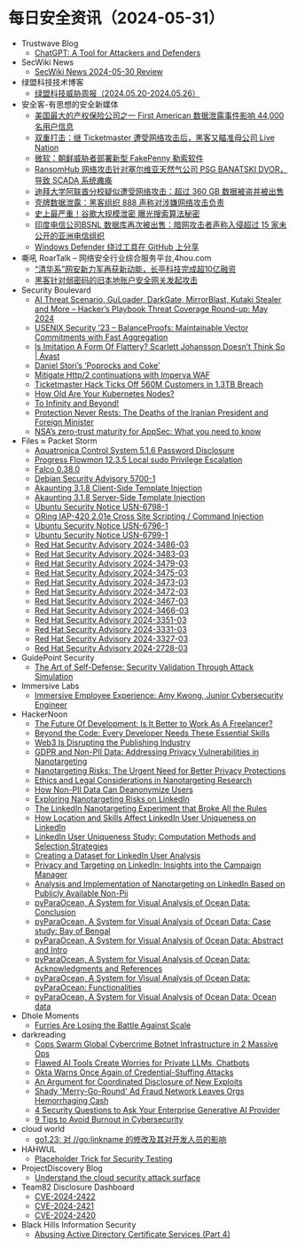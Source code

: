 # 每日安全资讯（2024-05-31）

- Trustwave Blog
  - [ChatGPT: A Tool for Attackers and Defenders](https://www.trustwave.com/en-us/resources/blogs/trustwave-blog/chatgpt-a-tool-for-attackers-and-defenders/)
- SecWiki News
  - [SecWiki News 2024-05-30 Review](http://www.sec-wiki.com/?2024-05-30)
- 绿盟科技技术博客
  - [绿盟科技威胁周报（2024.05.20-2024.05.26）](https://blog.nsfocus.net/weeklyreport202421/)
- 安全客-有思想的安全新媒体
  - [美国最大的产权保险公司之一 First American 数据泄露事件影响 44,000 名用户信息](https://www.anquanke.com/post/id/296948)
  - [双重打击：继 Ticketmaster 遭受网络攻击后，黑客又瞄准母公司 Live Nation](https://www.anquanke.com/post/id/296945)
  - [微软：朝鲜威胁者部署新型 FakePenny 勒索软件](https://www.anquanke.com/post/id/296942)
  - [RansomHub 网络攻击针对塞尔维亚天然气公司 PSG BANATSKI DVOR，导致 SCADA 系统瘫痪](https://www.anquanke.com/post/id/296939)
  - [迪拜大学阿联酋分校疑似遭受网络攻击：超过 360 GB 数据被盗并被出售](https://www.anquanke.com/post/id/296936)
  - [壳牌数据泄露：黑客组织 888 声称对涉嫌网络攻击负责](https://www.anquanke.com/post/id/296933)
  - [史上最严重！谷歌大规模泄密 曝光搜索算法秘密](https://www.anquanke.com/post/id/296930)
  - [印度电信公司BSNL 数据库再次被出售：暗网攻击者声称入侵超过 15 家未公开的亚洲电信组织](https://www.anquanke.com/post/id/296927)
  - [Windows Defender 绕过工具在 GitHub 上分享](https://www.anquanke.com/post/id/296923)
- 嘶吼 RoarTalk – 网络安全行业综合服务平台,4hou.com
  - [“清华系”网安新力军再获新动能，长亭科技完成超10亿融资](https://www.4hou.com/posts/1pmV)
  - [黑客针对弱密码的旧本地账户安全网关发起攻击](https://www.4hou.com/posts/WKgQ)
- Security Boulevard
  - [AI Threat Scenario, GuLoader, DarkGate, MirrorBlast, Kutaki Stealer and More – Hacker’s Playbook Threat Coverage Round-up: May 2024](https://securityboulevard.com/2024/05/ai-threat-scenario-guloader-darkgate-mirrorblast-kutaki-stealer-and-more-hackers-playbook-threat-coverage-round-up-may-2024/)
  - [USENIX Security ’23 – BalanceProofs: Maintainable Vector Commitments with Fast Aggregation](https://securityboulevard.com/2024/05/usenix-security-23-balanceproofs-maintainable-vector-commitments-with-fast-aggregation/)
  - [Is Imitation A Form Of Flattery? Scarlett Johansson Doesn’t Think So | Avast](https://securityboulevard.com/2024/05/is-imitation-a-form-of-flattery-scarlett-johansson-doesnt-think-so-avast/)
  - [Daniel Stori’s ‘Poprocks and Coke’](https://securityboulevard.com/2024/05/daniel-storis-poprocks-and-coke/)
  - [Mitigate Http/2 continuations with Imperva WAF](https://securityboulevard.com/2024/05/mitigate-http-2-continuations-with-imperva-waf/)
  - [Ticketmaster Hack Ticks Off 560M Customers in 1.3TB Breach](https://securityboulevard.com/2024/05/ticketmaster-shinyhunters-breachforums-richixbw/)
  - [How Old Are Your Kubernetes Nodes?](https://securityboulevard.com/2024/05/how-old-are-your-kubernetes-nodes/)
  - [To Infinity and Beyond!](https://securityboulevard.com/2024/05/to-infinity-and-beyond/)
  - [Protection Never Rests: The Deaths of the Iranian President and Foreign Minister](https://securityboulevard.com/2024/05/protection-never-rests-the-deaths-of-the-iranian-president-and-foreign-minister/)
  - [NSA’s zero-trust maturity for AppSec: What you need to know](https://securityboulevard.com/2024/05/nsas-zero-trust-maturity-for-appsec-what-you-need-to-know/)
- Files ≈ Packet Storm
  - [Aquatronica Control System 5.1.6 Password Disclosure](https://packetstormsecurity.com/files/178871/ZSL-2024-5824.txt)
  - [Progress Flowmon 12.3.5 Local sudo Privilege Escalation](https://packetstormsecurity.com/files/178870/progress_flowmon_sudo_privesc_2024.rb.txt)
  - [Falco 0.38.0](https://packetstormsecurity.com/files/178869/falco-0.38.0.tar.gz)
  - [Debian Security Advisory 5700-1](https://packetstormsecurity.com/files/178868/dsa-5700-1.txt)
  - [Akaunting 3.1.8 Client-Side Template Injection](https://packetstormsecurity.com/files/178867/akaunting318-csti.txt)
  - [Akaunting 3.1.8 Server-Side Template Injection](https://packetstormsecurity.com/files/178866/akaunting318-ssti.txt)
  - [Ubuntu Security Notice USN-6798-1](https://packetstormsecurity.com/files/178865/USN-6798-1.txt)
  - [ORing IAP-420 2.01e Cross Site Scripting / Command Injection](https://packetstormsecurity.com/files/178864/CDSR-20240528-0.txt)
  - [Ubuntu Security Notice USN-6796-1](https://packetstormsecurity.com/files/178863/USN-6796-1.txt)
  - [Ubuntu Security Notice USN-6799-1](https://packetstormsecurity.com/files/178862/USN-6799-1.txt)
  - [Red Hat Security Advisory 2024-3486-03](https://packetstormsecurity.com/files/178861/RHSA-2024-3486-03.txt)
  - [Red Hat Security Advisory 2024-3483-03](https://packetstormsecurity.com/files/178860/RHSA-2024-3483-03.txt)
  - [Red Hat Security Advisory 2024-3479-03](https://packetstormsecurity.com/files/178859/RHSA-2024-3479-03.txt)
  - [Red Hat Security Advisory 2024-3475-03](https://packetstormsecurity.com/files/178858/RHSA-2024-3475-03.txt)
  - [Red Hat Security Advisory 2024-3473-03](https://packetstormsecurity.com/files/178857/RHSA-2024-3473-03.txt)
  - [Red Hat Security Advisory 2024-3472-03](https://packetstormsecurity.com/files/178856/RHSA-2024-3472-03.txt)
  - [Red Hat Security Advisory 2024-3467-03](https://packetstormsecurity.com/files/178855/RHSA-2024-3467-03.txt)
  - [Red Hat Security Advisory 2024-3466-03](https://packetstormsecurity.com/files/178854/RHSA-2024-3466-03.txt)
  - [Red Hat Security Advisory 2024-3351-03](https://packetstormsecurity.com/files/178853/RHSA-2024-3351-03.txt)
  - [Red Hat Security Advisory 2024-3331-03](https://packetstormsecurity.com/files/178852/RHSA-2024-3331-03.txt)
  - [Red Hat Security Advisory 2024-3327-03](https://packetstormsecurity.com/files/178851/RHSA-2024-3327-03.txt)
  - [Red Hat Security Advisory 2024-2728-03](https://packetstormsecurity.com/files/178850/RHSA-2024-2728-03.txt)
- GuidePoint Security
  - [The Art of Self-Defense: Security Validation Through Attack Simulation](https://www.guidepointsecurity.com/blog/the-art-of-self-defense-security-validation-through-attack-simulation/)
- Immersive Labs
  - [Immersive Employee Experience: Amy Kwong, Junior Cybersecurity Engineer](https://www.immersivelabs.com/blog/immersive-employee-experience-amy-kwong-junior-cybersecurity-engineer/)
- HackerNoon
  - [The Future Of Development: Is It Better to Work As A Freelancer?](https://hackernoon.com/the-future-of-development-is-it-better-to-work-as-a-freelancer?source=rss)
  - [Beyond the Code: Every Developer Needs These Essential Skills](https://hackernoon.com/beyond-the-code-every-developer-needs-these-essential-skills?source=rss)
  - [Web3 Is Disrupting the Publishing Industry](https://hackernoon.com/web3-is-disrupting-the-publishing-industry?source=rss)
  - [GDPR and Non-PII Data: Addressing Privacy Vulnerabilities in Nanotargeting](https://hackernoon.com/gdpr-and-non-pii-data-addressing-privacy-vulnerabilities-in-nanotargeting?source=rss)
  - [Nanotargeting Risks: The Urgent Need for Better Privacy Protections](https://hackernoon.com/nanotargeting-risks-the-urgent-need-for-better-privacy-protections?source=rss)
  - [Ethics and Legal Considerations in Nanotargeting Research](https://hackernoon.com/ethics-and-legal-considerations-in-nanotargeting-research?source=rss)
  - [How Non-PII Data Can Deanonymize Users](https://hackernoon.com/how-non-pii-data-can-deanonymize-users?source=rss)
  - [Exploring Nanotargeting Risks on LinkedIn](https://hackernoon.com/exploring-nanotargeting-risks-on-linkedin?source=rss)
  - [The LinkedIn Nanotargeting Experiment that Broke All the Rules](https://hackernoon.com/the-linkedin-nanotargeting-experiment-that-broke-all-the-rules?source=rss)
  - [How Location and Skills Affect LinkedIn User Uniqueness on LinkedIn](https://hackernoon.com/how-location-and-skills-affect-linkedin-user-uniqueness-on-linkedin?source=rss)
  - [LinkedIn User Uniqueness Study: Computation Methods and Selection Strategies](https://hackernoon.com/linkedin-user-uniqueness-study-computation-methods-and-selection-strategies?source=rss)
  - [Creating a Dataset for LinkedIn User Analysis](https://hackernoon.com/creating-a-dataset-for-linkedin-user-analysis?source=rss)
  - [Privacy and Targeting on LinkedIn: Insights into the Campaign Manager](https://hackernoon.com/privacy-and-targeting-on-linkedin-insights-into-the-campaign-manager?source=rss)
  - [Analysis and Implementation of Nanotargeting on LinkedIn Based on Publicly Available Non-Pii](https://hackernoon.com/analysis-and-implementation-of-nanotargeting-on-linkedin-based-on-publicly-available-non-pii?source=rss)
  - [pyParaOcean, A System for Visual Analysis of Ocean Data: Conclusion](https://hackernoon.com/pyparaocean-a-system-for-visual-analysis-of-ocean-data-conclusion?source=rss)
  - [pyParaOcean, A System for Visual Analysis of Ocean Data: Case study: Bay of Bengal](https://hackernoon.com/pyparaocean-a-system-for-visual-analysis-of-ocean-data-case-study-bay-of-bengal?source=rss)
  - [pyParaOcean, A System for Visual Analysis of Ocean Data: Abstract and Intro](https://hackernoon.com/pyparaocean-a-system-for-visual-analysis-of-ocean-data-abstract-and-intro?source=rss)
  - [pyParaOcean, A System for Visual Analysis of Ocean Data: Acknowledgments and References](https://hackernoon.com/pyparaocean-a-system-for-visual-analysis-of-ocean-data-acknowledgments-and-references?source=rss)
  - [pyParaOcean, A System for Visual Analysis of Ocean Data: pyParaOcean: Functionalities](https://hackernoon.com/pyparaocean-a-system-for-visual-analysis-of-ocean-data-pyparaocean-functionalities?source=rss)
  - [pyParaOcean, A System for Visual Analysis of Ocean Data: Ocean data](https://hackernoon.com/pyparaocean-a-system-for-visual-analysis-of-ocean-data-ocean-data?source=rss)
- Dhole Moments
  - [Furries Are Losing the Battle Against Scale](https://soatok.blog/2024/05/30/furries-are-losing-the-battle-against-scale/)
- darkreading
  - [Cops Swarm Global Cybercrime Botnet Infrastructure in 2 Massive Ops](https://www.darkreading.com/cyberattacks-data-breaches/cops-swarm-global-botnet-cybercrime-infrastructure-in-two-massive-ops)
  - [Flawed AI Tools Create Worries for Private LLMs, Chatbots](https://www.darkreading.com/application-security/flawed-ai-tools-create-worries-for-private-llms-chatbots)
  - [Okta Warns Once Again of Credential-Stuffing Attacks](https://www.darkreading.com/cyberattacks-data-breaches/okta-warns-once-again-of-credential-stuffing-attacks)
  - [An Argument for Coordinated Disclosure of New Exploits](https://www.darkreading.com/vulnerabilities-threats/argument-for-coordinated-disclosure-of-new-exploits)
  - [Shady 'Merry-Go-Round' Ad Fraud Network Leaves Orgs Hemorrhaging Cash](https://www.darkreading.com/threat-intelligence/shady-merry-go-round-ad-fraud-network-orgs-hemorrhaging-cash)
  - [4 Security Questions to Ask Your Enterprise Generative AI Provider](https://www.darkreading.com/cybersecurity-operations/four-security-questions-to-ask-your-enterprise-generative-ai-provider)
  - [9 Tips to Avoid Burnout in Cybersecurity](https://www.darkreading.com/cybersecurity-operations/9-tips-to-avoid-burnout-in-cybersecurity)
- cloud world
  - [go1.23: 对 //go:linkname 的修改及其对开发人员的影响](https://cloudsjhan.github.io/2024/05/30/go1-23-%E5%AF%B9-go-linkname-%E7%9A%84%E4%BF%AE%E6%94%B9%E5%8F%8A%E5%85%B6%E5%AF%B9%E5%BC%80%E5%8F%91%E4%BA%BA%E5%91%98%E7%9A%84%E5%BD%B1%E5%93%8D/)
- HAHWUL
  - [Placeholder Trick for Security Testing](https://www.hahwul.com/2024/05/30/optimizing-security-tests-with-match-and-replace/)
- ProjectDiscovery Blog
  - [Understand the cloud security attack surface](https://blog.projectdiscovery.io/understand-the-cloud-security-attack-surface/)
- Team82 Disclosure Dashboard
  - [CVE-2024-2422](https://claroty.com/team82/disclosure-dashboard/cve-2024-2422)
  - [CVE-2024-2421](https://claroty.com/team82/disclosure-dashboard/cve-2024-2421)
  - [CVE-2024-2420](https://claroty.com/team82/disclosure-dashboard/cve-2024-2420)
- Black Hills Information Security
  - [Abusing Active Directory Certificate Services (Part 4)](https://www.blackhillsinfosec.com/abusing-active-directory-certificate-services-part-4/)
